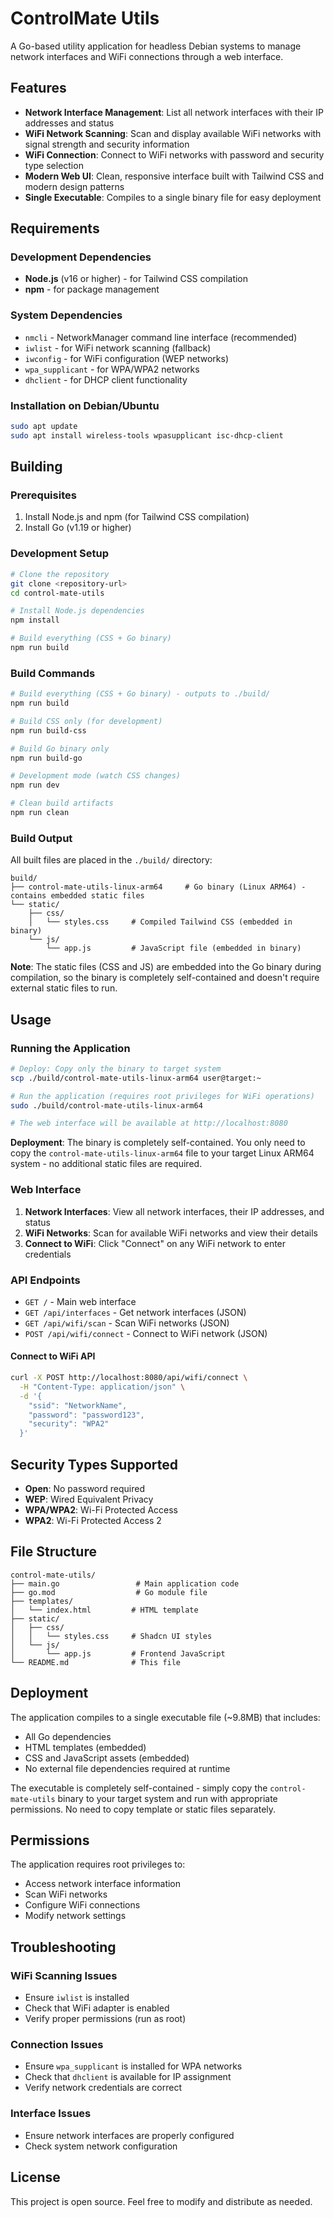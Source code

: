 # ControlMate Utils

A Go-based utility application for headless Debian systems to manage network interfaces and WiFi connections through a web interface.

## Features

- **Network Interface Management**: List all network interfaces with their IP addresses and status
- **WiFi Network Scanning**: Scan and display available WiFi networks with signal strength and security information
- **WiFi Connection**: Connect to WiFi networks with password and security type selection
- **Modern Web UI**: Clean, responsive interface built with Tailwind CSS and modern design patterns
- **Single Executable**: Compiles to a single binary file for easy deployment

## Requirements

### Development Dependencies
- **Node.js** (v16 or higher) - for Tailwind CSS compilation
- **npm** - for package management

### System Dependencies
- `nmcli` - NetworkManager command line interface (recommended)
- `iwlist` - for WiFi network scanning (fallback)
- `iwconfig` - for WiFi configuration (WEP networks)
- `wpa_supplicant` - for WPA/WPA2 networks
- `dhclient` - for DHCP client functionality

### Installation on Debian/Ubuntu
```bash
sudo apt update
sudo apt install wireless-tools wpasupplicant isc-dhcp-client
```

## Building

### Prerequisites
1. Install Node.js and npm (for Tailwind CSS compilation)
2. Install Go (v1.19 or higher)

### Development Setup
```bash
# Clone the repository
git clone <repository-url>
cd control-mate-utils

# Install Node.js dependencies
npm install

# Build everything (CSS + Go binary)
npm run build
```

### Build Commands
```bash
# Build everything (CSS + Go binary) - outputs to ./build/
npm run build

# Build CSS only (for development)
npm run build-css

# Build Go binary only
npm run build-go

# Development mode (watch CSS changes)
npm run dev

# Clean build artifacts
npm run clean
```

### Build Output
All built files are placed in the `./build/` directory:
```
build/
├── control-mate-utils-linux-arm64     # Go binary (Linux ARM64) - contains embedded static files
└── static/
    ├── css/
    │   └── styles.css     # Compiled Tailwind CSS (embedded in binary)
    └── js/
        └── app.js         # JavaScript file (embedded in binary)
```

**Note**: The static files (CSS and JS) are embedded into the Go binary during compilation, so the binary is completely self-contained and doesn't require external static files to run.

## Usage

### Running the Application
```bash
# Deploy: Copy only the binary to target system
scp ./build/control-mate-utils-linux-arm64 user@target:~

# Run the application (requires root privileges for WiFi operations)
sudo ./build/control-mate-utils-linux-arm64

# The web interface will be available at http://localhost:8080
```

**Deployment**: The binary is completely self-contained. You only need to copy the `control-mate-utils-linux-arm64` file to your target Linux ARM64 system - no additional static files are required.

### Web Interface

1. **Network Interfaces**: View all network interfaces, their IP addresses, and status
2. **WiFi Networks**: Scan for available WiFi networks and view their details
3. **Connect to WiFi**: Click "Connect" on any WiFi network to enter credentials

### API Endpoints

- `GET /` - Main web interface
- `GET /api/interfaces` - Get network interfaces (JSON)
- `GET /api/wifi/scan` - Scan WiFi networks (JSON)
- `POST /api/wifi/connect` - Connect to WiFi network (JSON)

#### Connect to WiFi API
```bash
curl -X POST http://localhost:8080/api/wifi/connect \
  -H "Content-Type: application/json" \
  -d '{
    "ssid": "NetworkName",
    "password": "password123",
    "security": "WPA2"
  }'
```

## Security Types Supported

- **Open**: No password required
- **WEP**: Wired Equivalent Privacy
- **WPA/WPA2**: Wi-Fi Protected Access
- **WPA2**: Wi-Fi Protected Access 2

## File Structure

```
control-mate-utils/
├── main.go                 # Main application code
├── go.mod                  # Go module file
├── templates/
│   └── index.html         # HTML template
├── static/
│   ├── css/
│   │   └── styles.css     # Shadcn UI styles
│   └── js/
│       └── app.js         # Frontend JavaScript
└── README.md              # This file
```

## Deployment

The application compiles to a single executable file (~9.8MB) that includes:
- All Go dependencies
- HTML templates (embedded)
- CSS and JavaScript assets (embedded)
- No external file dependencies required at runtime

The executable is completely self-contained - simply copy the `control-mate-utils` binary to your target system and run with appropriate permissions. No need to copy template or static files separately.

## Permissions

The application requires root privileges to:
- Access network interface information
- Scan WiFi networks
- Configure WiFi connections
- Modify network settings

## Troubleshooting

### WiFi Scanning Issues
- Ensure `iwlist` is installed
- Check that WiFi adapter is enabled
- Verify proper permissions (run as root)

### Connection Issues
- Ensure `wpa_supplicant` is installed for WPA networks
- Check that `dhclient` is available for IP assignment
- Verify network credentials are correct

### Interface Issues
- Ensure network interfaces are properly configured
- Check system network configuration

## License

This project is open source. Feel free to modify and distribute as needed.
